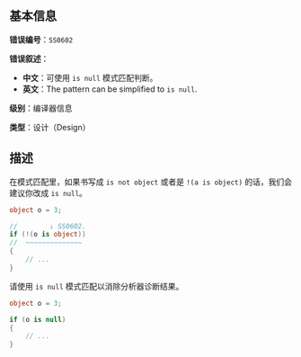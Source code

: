 ## 基本信息

**错误编号**：`SS0602`

**错误叙述**：

* **中文**：可使用 `is null` 模式匹配判断。
* **英文**：The pattern can be simplified to `is null`.

**级别**：编译器信息

**类型**：设计（Design）

## 描述

在模式匹配里，如果书写成 `is not object` 或者是 `!(a is object)` 的话，我们会建议你改成 `is null`。

```csharp
object o = 3;

//        ↓ SS0602.
if (!(o is object))
//  ~~~~~~~~~~~~~~
{
    // ...
}
```

请使用 `is null` 模式匹配以消除分析器诊断结果。

```csharp
object o = 3;

if (o is null)
{
    // ...
}
```